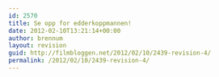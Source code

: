 ```yaml
---
id: 2570
title: Se opp for edderkoppmannen!
date: 2012-02-10T13:21:14+00:00
author: brennum
layout: revision
guid: http://filmbloggen.net/2012/02/10/2439-revision-4/
permalink: /2012/02/10/2439-revision-4/
---
```

